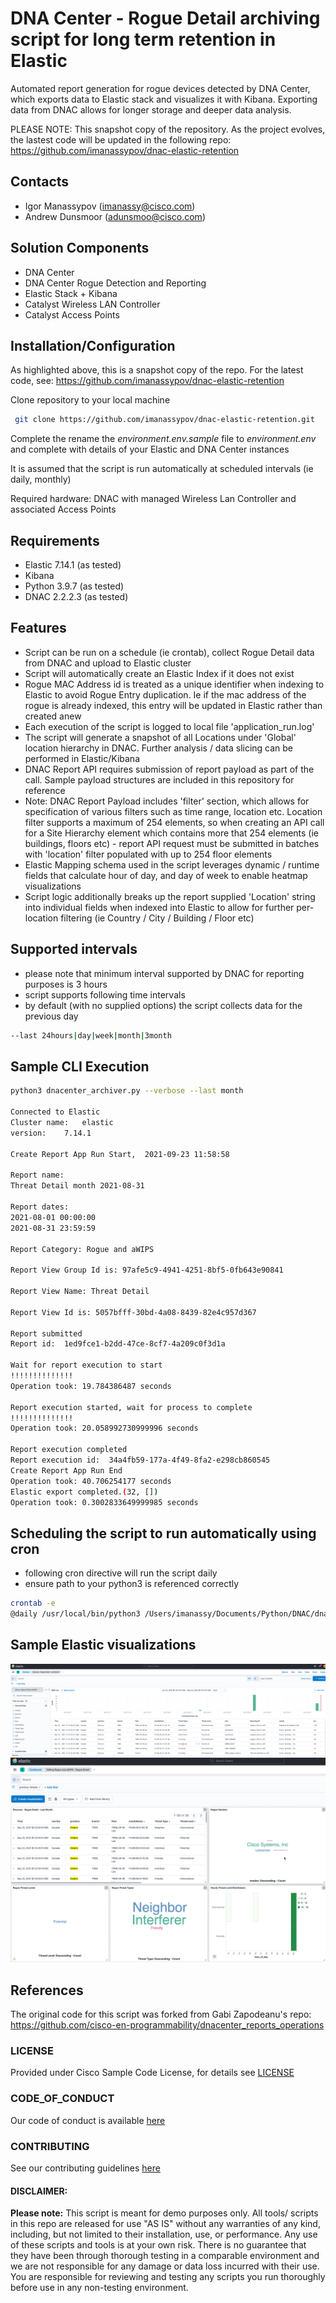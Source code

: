 # DNA Center - Rogue Detail archiving script for long term retention in Elastic
Automated report generation for rogue devices detected by DNA Center, which exports data to Elastic stack and visualizes it with Kibana.  Exporting data from DNAC allows for longer storage and deeper data analysis. 

PLEASE NOTE: This snapshot copy of the repository. As the project evolves, the lastest code will be updated in the following repo:
https://github.com/imanassypov/dnac-elastic-retention


## Contacts
* Igor Manassypov   (imanassy@cisco.com)
* Andrew Dunsmoor  (adunsmoo@cisco.com)

## Solution Components
* DNA Center
* DNA Center Rogue Detection and Reporting
* Elastic Stack + Kibana
* Catalyst Wireless LAN Controller
* Catalyst Access Points

## Installation/Configuration
As highlighted above, this is a snapshot copy of the repo. For the latest code, see: https://github.com/imanassypov/dnac-elastic-retention

Clone repository to your local machine

```sh
 git clone https://github.com/imanassypov/dnac-elastic-retention.git
```

Complete the rename the *environment.env.sample* file to *environment.env* and complete with details of your Elastic and DNA Center instances

It is assumed that the script is run automatically at scheduled intervals (ie daily, monthly)

Required hardware: DNAC with managed Wireless Lan Controller and associated Access Points

## Requirements
- Elastic 7.14.1 (as tested)
- Kibana
- Python 3.9.7 (as tested)
- DNAC 2.2.2.3 (as tested)


## Features
- Script can be run on a schedule (ie crontab), collect Rogue Detail data from DNAC and upload to Elastic cluster
- Script will automatically create an Elastic Index if it does not exist
- Rogue MAC Address id is treated as a unique identifier when indexing to Elastic to avoid Rogue Entry duplication. Ie if the mac address of the rogue is already indexed, this entry will be updated in Elastic rather than created anew
- Each execution of the script is logged to local file 'application_run.log'
- The script will generate a snapshot of all Locations under 'Global' location hierarchy in DNAC. Further analysis / data slicing can be performed in Elastic/Kibana
- DNAC Report API requires submission of report payload as part of the call. Sample payload structures are included in this repository for reference
- Note: DNAC Report Payload includes 'filter' section, which allows for specification of various filters such as time range, location etc. Location filter supports a maximum of 254 elements, so when creating an API call for a Site Hierarchy element which contains more that 254 elements (ie buildings, floors etc) - report API request must be submitted in batches with 'location' filter populated with up to 254 floor elements
- Elastic Mapping schema used in the script leverages dynamic / runtime fields that calculate hour of day, and day of week to enable heatmap visualizations
- Script logic additionally breaks up the report supplied 'Location' string into individual fields when indexed into Elastic to allow for further per-location filtering (ie Country / City / Building / Floor etc)


## Supported intervals
- please note that minimum interval supported by DNAC for reporting purposes is 3 hours
- script supports following time intervals
- by default (with no supplied options) the script collects data for the previous day

```sh
--last 24hours|day|week|month|3month
```


## Sample CLI Execution
```sh
python3 dnacenter_archiver.py --verbose --last month

Connected to Elastic
Cluster name:   elastic
version:    7.14.1

Create Report App Run Start,  2021-09-23 11:58:58

Report name:
Threat Detail month 2021-08-31

Report dates:
2021-08-01 00:00:00
2021-08-31 23:59:59

Report Category: Rogue and aWIPS

Report View Group Id is: 97afe5c9-4941-4251-8bf5-0fb643e90841

Report View Name: Threat Detail

Report View Id is: 5057bfff-30bd-4a08-8439-82e4c957d367

Report submitted
Report id:  1ed9fce1-b2dd-47ce-8cf7-4a209c0f3d1a

Wait for report execution to start
!!!!!!!!!!!!!!
Operation took: 19.784386487 seconds

Report execution started, wait for process to complete
!!!!!!!!!!!!!!
Operation took: 20.058992730999996 seconds

Report execution completed
Report execution id:  34a4fb59-177a-4f49-8fa2-e298cb860545
Create Report App Run End
Operation took: 40.706254177 seconds
Elastic export completed.(32, [])
Operation took: 0.3002833649999985 seconds
```

## Scheduling the script to run automatically using cron
- following cron directive will run the script daily
- ensure path to your python3 is referenced correctly

```sh
crontab -e
@daily /usr/local/bin/python3 /Users/imanassy/Documents/Python/DNAC/dnac-elastic-retention/dnacenter_archiver.py --last day 2>&1

```

## Sample Elastic visualizations
![Elastic - Rogue Detail Discovery](/IMAGES/elastic_discovery.png)
![Elastic - Rogue Detail Dashboard](IMAGES/elastic_dashboard.png)

## References
The original code for this script was forked from Gabi Zapodeanu's repo: https://github.com/cisco-en-programmability/dnacenter_reports_operations

### LICENSE

Provided under Cisco Sample Code License, for details see [LICENSE](LICENSE.md)

### CODE_OF_CONDUCT

Our code of conduct is available [here](CODE_OF_CONDUCT.md)

### CONTRIBUTING

See our contributing guidelines [here](CONTRIBUTING.md)

#### DISCLAIMER:
<b>Please note:</b> This script is meant for demo purposes only. All tools/ scripts in this repo are released for use "AS IS" without any warranties of any kind, including, but not limited to their installation, use, or performance. Any use of these scripts and tools is at your own risk. There is no guarantee that they have been through thorough testing in a comparable environment and we are not responsible for any damage or data loss incurred with their use.
You are responsible for reviewing and testing any scripts you run thoroughly before use in any non-testing environment.